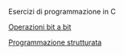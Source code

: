 Esercizi di programmazione in C

[Operazioni bit a bit]()

[Programmazione strutturata](./programmazione%20strutturata)
